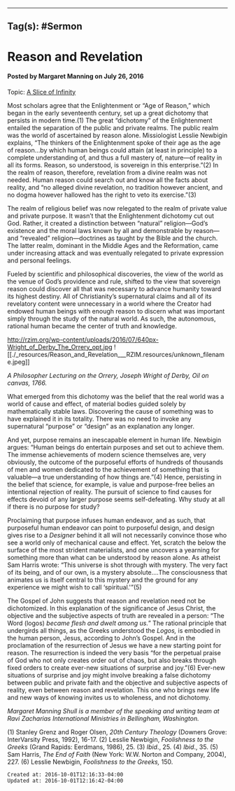 
---
Tag(s): #Sermon
---

# Reason and Revelation

#### Posted by Margaret Manning on July 26, 2016
Topic: [A Slice of Infinity](http://rzim.org/topic/a-slice-of-infinity)

Most scholars agree that the Enlightenment or “Age of Reason,” which began in the early seventeenth century, set up a great dichotomy that persists in modern time.(1) The great “dichotomy” of the Enlightenment entailed the separation of the public and private realms. The public realm was the world of ascertained by reason alone. Missiologist Lesslie Newbigin explains, “The thinkers of the Enlightenment spoke of their age as the age of reason…by which human beings could attain (at least in principle) to a complete understanding of, and thus a full mastery of, nature—of reality in all its forms. Reason, so understood, is sovereign in this enterprise.”(2) In the realm of reason, therefore, revelation from a divine realm was not needed. Human reason could search out and know all the facts about reality, and “no alleged divine revelation, no tradition however ancient, and no dogma however hallowed has the right to veto its exercise.”(3)

The realm of religious belief was now relegated to the realm of private value and private purpose. It wasn’t that the Enlightenment dichotomy cut out God. Rather, it created a distinction between “natural” religion—God’s existence and the moral laws known by all and demonstrable by reason—and “revealed” religion—doctrines as taught by the Bible and the church. The latter realm, dominant in the Middle Ages and the Reformation, came under increasing attack and was eventually relegated to private expression and personal feelings.

Fueled by scientific and philosophical discoveries, the view of the world as the venue of God’s providence and rule, shifted to the view that sovereign reason could discover all that was necessary to advance humanity toward its highest destiny. All of Christianity’s supernatural claims and all of its revelatory content were unnecessary in a world where the Creator had endowed human beings with enough reason to discern what was important simply through the study of the natural world. As such, the autonomous, rational human became the center of truth and knowledge.

<http://rzim.org/wp-content/uploads/2016/07/640px-Wright_of_Derby_The_Orrery_opt.jpg>
![[./_resources/Reason_and_Revelation___RZIM.resources/unknown_filename.jpeg]]

_A Philosopher Lecturing on the Orrery, Joseph Wright of Derby, Oil on canvas, 1766._

What emerged from this dichotomy was the belief that the real world was a world of cause and effect, of material bodies guided solely by mathematically stable laws. Discovering the cause of something was to have explained it in its totality. There was no need to invoke any supernatural “purpose” or “design” as an explanation any longer.

And yet, purpose remains an inescapable element in human life. Newbigin argues: “Human beings do entertain purposes and set out to achieve them. The immense achievements of modern science themselves are, very obviously, the outcome of the purposeful efforts of hundreds of thousands of men and women dedicated to the achievement of something that is valuable—a true understanding of how things are.”(4) Hence, persisting in the belief that science, for example, is value and purpose-free belies an intentional rejection of reality. The pursuit of science to find causes for effects devoid of any larger purpose seems self-defeating. Why study at all if there is no purpose for study?

Proclaiming that purpose infuses human endeavor, and as such, that purposeful human endeavor can point to purposeful design, and design gives rise to a _Designer_ behind it all will not necessarily convince those who see a world only of mechanical cause and effect. Yet, scratch the below the surface of the most strident materialists, and one uncovers a yearning for something more than what can be understood by reason alone. As atheist Sam Harris wrote: “This universe is shot through with mystery. The very fact of its being, and of our own, is a mystery absolute….The consciousness that animates us is itself central to this mystery and the ground for any experience we might wish to call ‘spiritual.'”(5)

The Gospel of John suggests that reason and revelation need not be dichotomized. In this explanation of the significance of Jesus Christ, the objective and the subjective aspects of truth are revealed in a person: “The Word (logos) _became flesh and dwelt among us._” The rational principle that undergirds all things, as the Greeks understood the _Logos,_ is embodied in the human person, Jesus, according to John’s Gospel. And in the proclamation of the resurrection of Jesus we have a new starting point for reason. The resurrection is indeed the very basis “for the perpetual praise of God who not only creates order out of chaos, but also breaks through fixed orders to create ever-new situations of surprise and joy.”(6) Ever-new situations of surprise and joy might involve breaking a false dichotomy between public and private faith and the objective and subjective aspects of reality, even between reason and revelation. This one who brings new life and new ways of knowing invites us to wholeness, and not dichotomy.

_Margaret Manning Shull is a member of the speaking and writing team at Ravi Zacharias International Ministries in Bellingham, Washington._

(1) Stanley Grenz and Roger Olsen, _20th Century Theology_ (Downers Grove: InterVarsity Press, 1992), 16-17.
(2) Lesslie Newbigin, _Foolishness to the Greeks_ (Grand Rapids: Eerdmans, 1986), 25.
(3) _Ibid_., 25.
(4) _Ibid_., 35.
(5) Sam Harris, _The End of Faith_ (New York: W.W. Norton and Company, 2004), 227.
(6) Lesslie Newbigin, _Foolishness to the Greeks,_ 150.

    Created at: 2016-10-01T12:16:33-04:00
    Updated at: 2016-10-01T12:16:42-04:00

